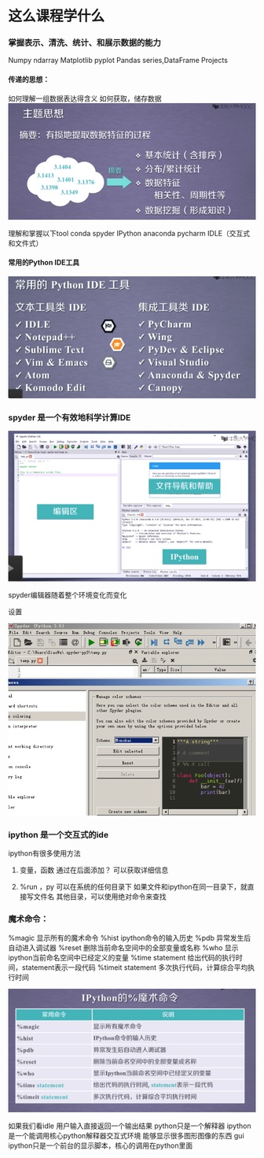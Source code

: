 # 这么课程学什么

### 掌握表示、清洗、统计、和展示数据的能力

Numpy ndarray
Matplotlib pyplot
Pandas series,DataFrame
Projects

#### 传递的思想：
如何理解一组数据表达得含义
如何获取，储存数据
![9159829-9cfa7091db7c6067](./images/9159829-9cfa7091db7c6067.png)

理解和掌握以下tool
conda spyder IPython
anaconda pycharm
IDLE（交互式和文件式）

#### 常用的Python IDE工具
![9159829-4ab7e647a8748705](./images/9159829-4ab7e647a8748705.png)



### spyder 是一个有效地科学计算IDE

![9159829-5120bb46e87dcf21](./images/9159829-5120bb46e87dcf21.png)

spyder编辑器随着整个环境变化而变化

设置

![9159829-3cd4504f2dac16a2](./images/9159829-3cd4504f2dac16a2.png)

### ipython 是一个交互式的ide
ipython有很多使用方法

1. 变量，函数 通过在后面添加？
   可以获取详细信息

2. %run  ，py 可以在系统的任何目录下
   如果文件和ipython在同一目录下，就直接写文件名
   其他目录，可以使用绝对命令来查找



### 魔术命令：
%magic  显示所有的魔术命令
%hist ipython命令的输入历史
%pdb  异常发生后自动进入调试器
%reset  删除当前命名空间中的全部变量或名称
%who 显示ipython当前命名空间中已经定义的变量
%time statement  给出代码的执行时间，statement表示一段代码
%timeit statement  多次执行代码，计算综合平均执行时间

![9159829-9a703de41e372821](./images/9159829-9a703de41e372821.png)



如果我们看idle 用户输入直接返回一个输出结果 python只是一个解释器 ipython是一个能调用核心python解释器交互式环境
能够显示很多图形图像的东西 gui ipython只是一个前台的显示脚本，核心的调用在python里面